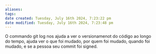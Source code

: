 ```yaml
---
aliases: 
tags: 
date created: Tuesday, July 16th 2024, 7:23:22 pm
date modified: Tuesday, July 16th 2024, 7:23:48 pm
---
```

O commando git log nos ajuda a ver o versionamenot do código ao longo do tempo, ajuda ver o que foi mudado, por quem foi mudado, quando foi mudado, e se a pessoa seu commit foi signed.